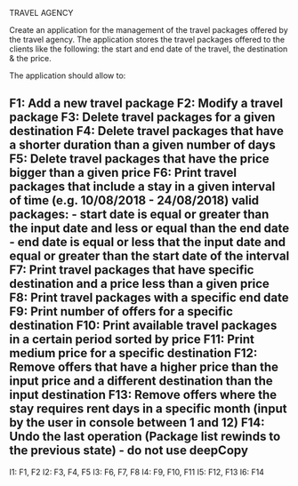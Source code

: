 TRAVEL AGENCY

Create an application for the management of the travel packages offered by the travel agency.
The application stores the travel packages offered to the clients like the following:
the start and end date of the travel, the destination & the price.


The application should allow to:

F1: Add a new travel package
F2: Modify a travel package
F3: Delete travel packages for a given destination
F4: Delete travel packages that have a shorter duration than a given number of days
F5: Delete travel packages that have the price bigger than a given price
F6: Print travel packages that include a stay in a given interval of time (e.g. 10/08/2018 - 24/08/2018)
        valid packages:
        - start date is equal or greater than the input date and less or equal than the end date
        - end date is equal or less that the input date and equal or greater than the start date of the interval
F7: Print travel packages that have specific destination and a price  less than a given price
F8: Print travel packages with a specific end date
F9: Print number of offers for a specific destination
F10: Print available travel packages in a certain period sorted by price
F11: Print medium price for a specific destination
F12: Remove offers that have a higher price than the input price and a different destination than the input destination
F13: Remove offers where the stay requires rent days in a specific month (input by the user in console between 1 and 12)
F14: Undo the last operation (Package list rewinds to the previous state) - do not use deepCopy
-----------------------------------------------------------------------

I1: F1, F2
I2: F3, F4, F5
I3: F6, F7, F8
I4: F9, F10, F11
I5: F12, F13
I6: F14
